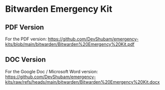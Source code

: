 # Bitwarden Emergency Kit

## PDF Version

For the PDF version: https://github.com/DevShubam/emergency-kits/blob/main/bitwarden/Bitwarden%20Emergency%20Kit.pdf

## DOC Version

For the Google Doc / Microsoft Word version: https://github.com/DevShubam/emergency-kits/raw/refs/heads/main/bitwarden/Bitwarden%20Emergency%20Kit.docx
